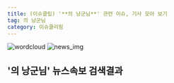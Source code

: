 ```yaml
---
title: (이슈클립) '**의 낭군님**' 관련 이슈, 기사 모아 보기
tag: 의 낭군님
category: 이슈클리핑
---
```

![wordcloud](https://s3.ap-northeast-2.amazonaws.com/lyrics101-wordcloud/2018-09-18-1537268920.png)
![news_img](https://user-images.githubusercontent.com/42597476/44507050-1206f400-a6e4-11e8-8d98-7ffbfebb353f.png)
## **'**의 낭군님**'** 뉴스속보 검색결과

